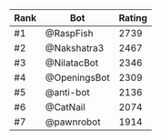 Rank|Bot|Rating
---|---|---
#1|@RaspFish|2739
#2|@Nakshatra3|2467
#3|@NilatacBot|2346
#4|@OpeningsBot|2309
#5|@anti-bot|2136
#6|@CatNail|2074
#7|@pawnrobot|1914
